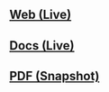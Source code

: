 ## [Web (Live)](https://docs.google.com/document/d/e/2PACX-1vT-MN7kxwoosiwwtLCKzZyf9TbOSME_HqTeK3knzMvi2tNMpWJDjjDjjfk6jiB5IQih0FBo7Mj8yUaf/pub)

## [Docs (Live)](https://docs.google.com/document/d/19B8BjBCcrrF4JjC6QybJdM4aHCsvbCChfwK43QAVE2U/edit?usp=sharing)

## [PDF (Snapshot)](https://github.com/SCC-Makerspace/Workshops/blob/master/Electronics/C-09%20Raspberry%20Pi%20Stop%20Motion/C-09%20Raspberry%20Pi%20Stop%20Motion.pdf)
